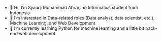 - 👋 Hi, I’m Syauqi Muhammad Abrar, an Informatics student from Indonesia
- 👀 I’m interested in Data-related roles (Data analyst, data scientist, etc.), Machine Learning, and Web Development
- 🌱 I’m currently learning Python for machine learning and a little bit back-end web development.


<!---
SyauqiMA/SyauqiMA is a ✨ special ✨ repository because its `README.md` (this file) appears on your GitHub profile.
You can click the Preview link to take a look at your changes.
--->
